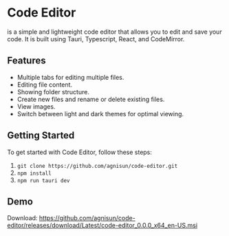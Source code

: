 # Code Editor

is a simple and lightweight code editor that allows you to edit and save your code. It is built using Tauri, Typescript, React, and CodeMirror.

## Features

- Multiple tabs for editing multiple files.
- Editing file content.
- Showing folder structure.
- Create new files and rename or delete existing files.
- View images.
- Switch between light and dark themes for optimal viewing.

## Getting Started
To get started with Code Editor, follow these steps:
1. `git clone https://github.com/agnisun/code-editor.git`
2. `npm install`
3. `npm run tauri dev`

## Demo
Download: https://github.com/agnisun/code-editor/releases/download/Latest/code-editor_0.0.0_x64_en-US.msi
